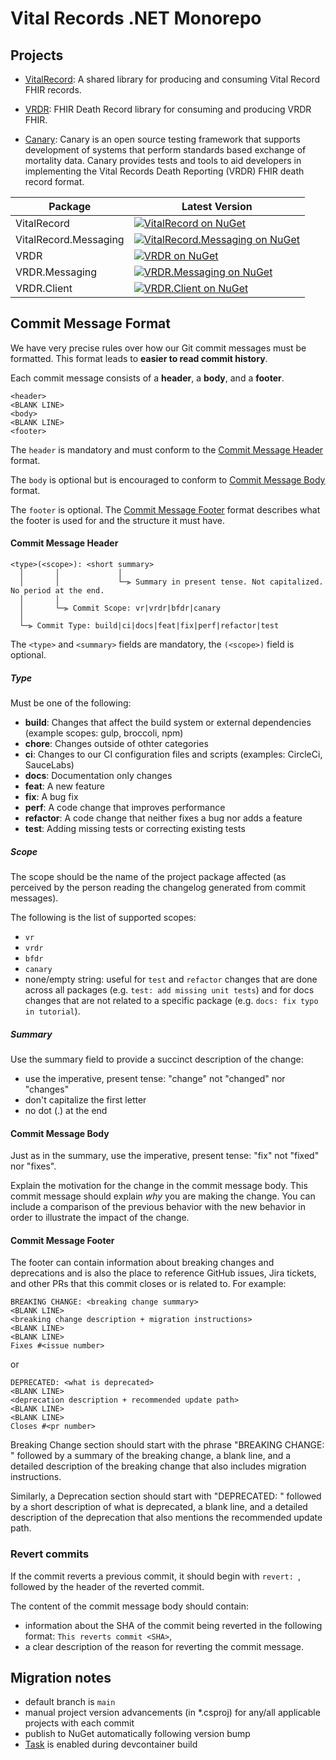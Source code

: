 # Vital Records .NET Monorepo

## Projects

- [VitalRecord](projects/VitalRecord): A shared library for producing and consuming Vital Record FHIR records.

- [VRDR](projects/VRDR): FHIR Death Record library for consuming and producing VRDR FHIR.
- [Canary](projects/Canary): Canary is an open source testing framework that supports development of systems that perform standards based exchange of mortality data. Canary provides tests and tools to aid developers in implementing the Vital Records Death Reporting (VRDR) FHIR death record format.


| Package         | Latest Version |
|----------------|-----|
| VitalRecord           | [![VitalRecord on NuGet](https://img.shields.io/nuget/v/VitalRecord?label=)](https://www.nuget.org/packages/VitalRecord/) |
| VitalRecord.Messaging | [![VitalRecord.Messaging on NuGet](https://img.shields.io/nuget/v/VitalRecord.Messaging?label=)](https://www.nuget.org/packages/VitalRecord.Messaging/) |
| VRDR                  | [![VRDR on NuGet](https://img.shields.io/nuget/v/VRDR?label=)](https://www.nuget.org/packages/VRDR/)    |
| VRDR.Messaging        | [![VRDR.Messaging on NuGet](https://img.shields.io/nuget/v/VRDR.Messaging?label=)](https://www.nuget.org/packages/VRDR.Messaging/)    |
| VRDR.Client           | [![VRDR.Client on NuGet](https://img.shields.io/nuget/v/VRDR.Client?label=)](https://www.nuget.org/packages/VRDR.Client/)    |

## <a name="commit"></a> Commit Message Format

We have very precise rules over how our Git commit messages must be formatted.
This format leads to **easier to read commit history**.

Each commit message consists of a **header**, a **body**, and a **footer**.


```
<header>
<BLANK LINE>
<body>
<BLANK LINE>
<footer>
```

The `header` is mandatory and must conform to the [Commit Message Header](#commit-header) format.

The `body` is optional but is encouraged to conform to [Commit Message Body](#commit-body) format.

The `footer` is optional. The [Commit Message Footer](#commit-footer) format describes what the footer is used for and the structure it must have.


#### <a name="commit-header"></a>Commit Message Header

```
<type>(<scope>): <short summary>
  │       │             │
  │       │             └─⫸ Summary in present tense. Not capitalized. No period at the end.
  │       │
  │       └─⫸ Commit Scope: vr|vrdr|bfdr|canary
  │
  └─⫸ Commit Type: build|ci|docs|feat|fix|perf|refactor|test
```

The `<type>` and `<summary>` fields are mandatory, the `(<scope>)` field is optional.


##### Type

Must be one of the following:

* **build**: Changes that affect the build system or external dependencies (example scopes: gulp, broccoli, npm)
* **chore**: Changes outside of othter categories
* **ci**: Changes to our CI configuration files and scripts (examples: CircleCi, SauceLabs)
* **docs**: Documentation only changes
* **feat**: A new feature
* **fix**: A bug fix
* **perf**: A code change that improves performance
* **refactor**: A code change that neither fixes a bug nor adds a feature
* **test**: Adding missing tests or correcting existing tests

##### Scope
The scope should be the name of the project package affected (as perceived by the person reading the changelog generated from commit messages).

The following is the list of supported scopes:

* `vr`
* `vrdr`
* `bfdr`
* `canary`
* none/empty string: useful for `test` and `refactor` changes that are done across all packages (e.g. `test: add missing unit tests`) and for docs changes that are not related to a specific package (e.g. `docs: fix typo in tutorial`).


##### Summary

Use the summary field to provide a succinct description of the change:

* use the imperative, present tense: "change" not "changed" nor "changes"
* don't capitalize the first letter
* no dot (.) at the end


#### <a name="commit-body"></a>Commit Message Body

Just as in the summary, use the imperative, present tense: "fix" not "fixed" nor "fixes".

Explain the motivation for the change in the commit message body. This commit message should explain _why_ you are making the change.
You can include a comparison of the previous behavior with the new behavior in order to illustrate the impact of the change.


#### <a name="commit-footer"></a>Commit Message Footer

The footer can contain information about breaking changes and deprecations and is also the place to reference GitHub issues, Jira tickets, and other PRs that this commit closes or is related to.
For example:

```
BREAKING CHANGE: <breaking change summary>
<BLANK LINE>
<breaking change description + migration instructions>
<BLANK LINE>
<BLANK LINE>
Fixes #<issue number>
```

or

```
DEPRECATED: <what is deprecated>
<BLANK LINE>
<deprecation description + recommended update path>
<BLANK LINE>
<BLANK LINE>
Closes #<pr number>
```

Breaking Change section should start with the phrase "BREAKING CHANGE: " followed by a summary of the breaking change, a blank line, and a detailed description of the breaking change that also includes migration instructions.

Similarly, a Deprecation section should start with "DEPRECATED: " followed by a short description of what is deprecated, a blank line, and a detailed description of the deprecation that also mentions the recommended update path.


### Revert commits

If the commit reverts a previous commit, it should begin with `revert: `, followed by the header of the reverted commit.

The content of the commit message body should contain:

- information about the SHA of the commit being reverted in the following format: `This reverts commit <SHA>`,
- a clear description of the reason for reverting the commit message.


## Migration notes

- default branch is `main`
- manual project version advancements (in *.csproj) for any/all applicable projects with each commit
- publish to NuGet automatically following version bump
- [Task](https://taskfile.dev/) is enabled during devcontainer build
